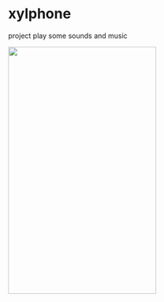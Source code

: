 # xylphone

project play some sounds and music

<img src = "https://user-images.githubusercontent.com/33738946/83097074-8041cd00-a0a7-11ea-8808-99aab55187ca.png" width = 300 height = 500>
